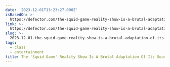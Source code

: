 ```yaml
---
date: '2023-12-01T13:23:27.000Z'
isBasedOn: >-
  https://defector.com/the-squid-game-reality-show-is-a-brutal-adaptation-of-its-source-material
link: >-
  https://defector.com/the-squid-game-reality-show-is-a-brutal-adaptation-of-its-source-material
slug: >-
  2023-12-01-the-squid-game-reality-show-is-a-brutal-adaptation-of-its-source-material
tags:
  - class
  - entertainment
title: The 'Squid Game' Reality Show Is A Brutal Adaptation Of Its Source Material
---
```


